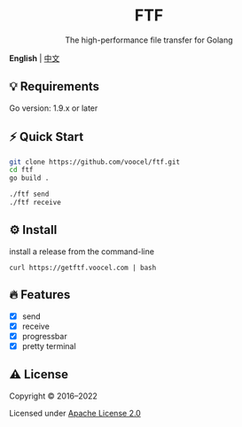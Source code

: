 <p align="center" style="color: red">
    <h1 align="center">FTF</h1>
    <p align="center">The high-performance file transfer for Golang</p>
</p>

**English** | [中文](./README.zh-CN.md)

## 💡 Requirements
Go version: 1.9.x or later

## ⚡️ Quick Start
```bash
git clone https://github.com/voocel/ftf.git
cd ftf
go build .

./ftf send
./ftf receive
```

## ⚙️ Install
install a release from the command-line
```
curl https://getftf.voocel.com | bash
```

## 🔥 Features
* [x] send
* [x] receive
* [x] progressbar
* [x] pretty terminal

## ⚠️ License

Copyright © 2016–2022

Licensed under [Apache License 2.0](https://github.com/voocel/ftf/blob/main/LICENSE)
